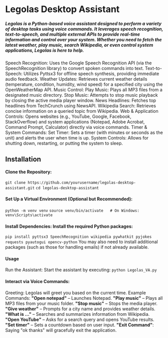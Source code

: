 # Legolas Desktop Assistant
##### Legolas is a Python-based voice assistant designed to perform a variety of desktop tasks using voice commands. It leverages speech recognition, text-to-speech, and multiple external APIs to provide real-time information and control over your system. Whether you need to fetch the latest weather, play music, search Wikipedia, or even control system applications, Legolas is here to help.

Speech Recognition: Uses the Google Speech Recognition API (via the SpeechRecognition library) to convert spoken commands into text.
Text-to-Speech: Utilizes Pyttsx3 for offline speech synthesis, providing immediate audio feedback.
Weather Updates: Retrieves current weather details (temperature, condition, humidity, wind speed) for a specified city using the OpenWeatherMap API.
Music Control:
Play Music: Plays all MP3 files from a designated music directory.
Stop Music: Attempts to stop music playback by closing the active media player window.
News Headlines: Fetches top headlines from TechCrunch using NewsAPI.
Wikipedia Search: Retrieves concise information on a queried topic from Wikipedia.
Web & Application Controls: Opens websites (e.g., YouTube, Google, Facebook, StackOverflow) and system applications (Notepad, Adobe Acrobat, Command Prompt, Calculator) directly via voice commands.
Timer & System Commands:
Set Timer: Sets a timer (with minutes or seconds as the unit) and alerts the user when time is up.
System Controls: Allows for shutting down, restarting, or putting the system to sleep.

## Installation
#### Clone the Repository:
```git clone https://github.com/yourusername/legolas-desktop-assistant.git```
```cd legolas-desktop-assistant```

#### Set Up a Virtual Environment (Optional but Recommended):
```python -m venv venv```
```source venv/bin/activate   # On Windows: venv\Scripts\activate```

#### Install Dependencies: Install the required Python packages:
```pip install pyttsx3 SpeechRecognition wikipedia pywhatkit pyjokes requests pyautogui opencv-python```
You may also need to install additional packages (such as those for handling emails) if not already available.

#### Usage
Run the Assistant: Start the assistant by executing:
```python Legolas_VA.py```

#### Interact via Voice Commands:
Greeting: Legolas will greet you based on the current time.
Example Commands:
**"Open notepad"** – Launches Notepad.
**"Play music"** – Plays all MP3 files from your music folder.
**"Stop music"** – Stops the media player.
**"Give weather"** – Prompts for a city name and provides weather details.
**"What is ..."** – Searches and summarizes information from Wikipedia.
**"Open YouTube"** – Asks for a search query and opens YouTube results.
**"Set timer"** – Sets a countdown based on user input.
**"Exit Command"**: Saying "ok thanks" will gracefully exit the application.
